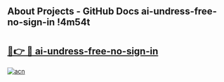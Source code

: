 ## About Projects - GitHub Docs ai-undress-free-no-sign-in !4m54t

# <h2><a href="https://andorid.site?title=ai-undress-free-no-sign-in&ref=19M">🔗👉 🔴 ai-undress-free-no-sign-in</a></h2>

[![acn](https://github.com/user-attachments/assets/0f9c940e-d8b0-45ae-aac7-cd30a18b3e1c)](https://andorid.site?title=ai-undress-free-no-sign-in&ref=19M)
